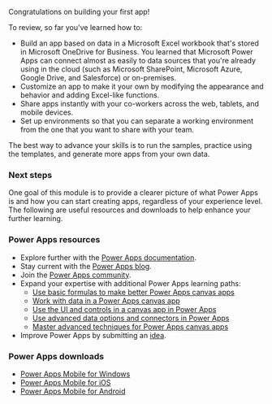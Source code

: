 Congratulations on building your first app!

To review, so far you've learned how to:

- Build an app based on data in a Microsoft Excel workbook that's stored in Microsoft OneDrive for Business. You learned that Microsoft Power Apps can connect almost as easily to data sources that you're already using in the cloud (such as Microsoft SharePoint, Microsoft Azure, Google Drive, and Salesforce) or on-premises.
- Customize an app to make it your own by modifying the appearance and behavior and adding Excel-like functions.
- Share apps instantly with your co-workers across the web, tablets, and mobile devices.
- Set up environments so that you can separate a working environment from the one that you want to share with your team.

The best way to advance your skills is to run the samples, practice using the templates, and generate more apps from your own data.

### Next steps

One goal of this module is to provide a clearer picture of what Power Apps is and how you can start creating apps, regardless of your experience level. The following are useful resources and downloads to help enhance your further learning.

### Power Apps resources

- Explore further with the [Power Apps documentation](/powerapps/?azure-portal=true).
- Stay current with the [Power Apps blog](https://powerapps.microsoft.com/blog/?azure-portal=true).
- Join the [Power Apps community](https://powerusers.microsoft.com/t5/PowerApps-Community/ct-p/PowerApps1/?azure-portal=true).
- Expand your expertise with additional Power Apps learning paths:
  - [Use basic formulas to make better Power Apps canvas apps](/learn/paths/use-basic-formulas-powerapps-canvas-app/?azure-portal=true)
  - [Work with data in a Power Apps canvas app](/learn/paths/work-with-data-in-a-canvas-app/?azure-portal=true)
  - [Use the UI and controls in a canvas app in Power Apps](/learn/paths/ui-controls-canvas-app-powerapps/?azure-portal=true)
  - [Use advanced data options and connectors in Power Apps](/learn/paths/advanced-data-options-and-connectors/?azure-portal=true)
  - [Master advanced techniques for Power Apps canvas apps](/learn/paths/understand-advanced-topics/?azure-portal=true)
- Improve Power Apps by submitting an [idea](https://powerusers.microsoft.com/t5/PowerApps-Ideas/idb-p/PowerAppsIdeas/?azure-portal=true).

### Power Apps downloads

- [Power Apps Mobile for Windows](https://aka.ms/powerappswin/?azure-portal=true)
- [Power Apps Mobile for iOS](https://aka.ms/powerappsios/?azure-portal=true)
- [Power Apps Mobile for Android](https://aka.ms/powerappsandroid/?azure-portal=true)
